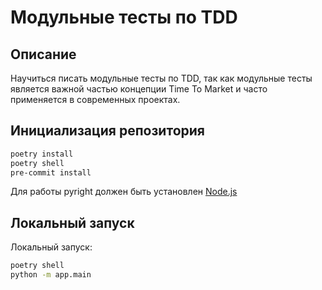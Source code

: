 # Модульные тесты по TDD

## Описание

Научиться писать модульные тесты по TDD, так как модульные тесты является важной частью концепции Time To Market и часто применяется в современных проектах.

## Инициализация репозитория

```bash
poetry install
poetry shell
pre-commit install
```

Для работы pyright должен быть установлен [Node.js](https://nodejs.org/en/download/package-manager)


## Локальный запуск

Локальный запуск:  

```bash
poetry shell
python -m app.main
```
